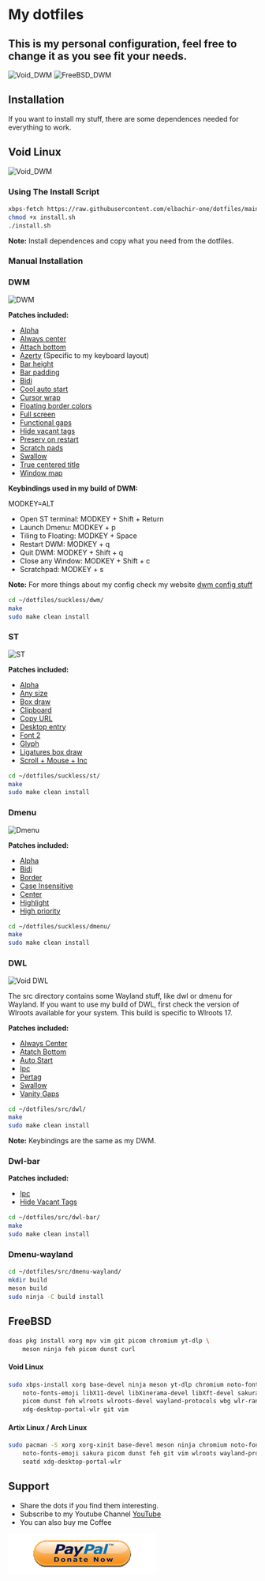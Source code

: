 # My dotfiles

## This is my personal configuration, feel free to change it as you see fit your needs.

![Void_DWM](assets/Void_DWM.jpg)
![FreeBSD_DWM](assets/freebsd.jpg)

## Installation

If you want to install my stuff, there are some dependences needed for everything to work.

## Void Linux

![Void_DWM](assets/Void_DWM2.jpg)

### Using The Install Script

```bash
xbps-fetch https://raw.githubusercontent.com/elbachir-one/dotfiles/main/install.sh
chmod +x install.sh
./install.sh
```

**Note:** Install dependences and copy what you need from the dotfiles.

### Manual Installation

### DWM

![DWM](assets/dwm.jpg)

**Patches included:**

- [Alpha](https://dwm.suckless.org/patches/alpha/)
- [Always center](https://dwm.suckless.org/patches/alwayscenter/)
- [Attach bottom](https://dwm.suckless.org/patches/attachbottom/)
- [Azerty](https://dwm.suckless.org/patches/azerty/) (Specific to my keyboard layout)
- [Bar height](https://dwm.suckless.org/patches/bar_height/)
- [Bar padding](https://dwm.suckless.org/patches/barpadding/)
- [Bidi](https://dwm.suckless.org/patches/bidi/)
- [Cool auto start](https://dwm.suckless.org/patches/cool_autostart/)
- [Cursor wrap](https://dwm.suckless.org/patches/cursorwarp/)
- [Floating border colors](https://dwm.suckless.org/patches/float_border_color/)
- [Full screen](https://dwm.suckless.org/patches/fullscreen/)
- [Functional gaps](https://dwm.suckless.org/patches/functionalgaps/)
- [Hide vacant tags](https://dwm.suckless.org/patches/hide_vacant_tags/)
- [Preserv on restart](https://dwm.suckless.org/patches/preserveonrestart/)
- [Scratch pads](https://dwm.suckless.org/patches/scratchpads/)
- [Swallow](https://dwm.suckless.org/patches/swallow/)
- [True centered title](https://dwm.suckless.org/patches/truecenteredtitle/)
- [Window map](https://dwm.suckless.org/patches/windowmap/)

**Keybindings used in my build of DWM:**

MODKEY=ALT

- Open ST terminal: MODKEY + Shift + Return
- Launch Dmenu: MODKEY + p
- Tiling to Floating: MODKEY + Space
- Restart DWM: MODKEY + q
- Quit DWM: MODKEY + Shift + q
- Close any Window: MODKEY + Shift + c
- Scratchpad: MODKEY + s

**Note:** For more things about my config check my website [dwm config stuff](https://elbachir.org/src/my_dwm_config.html)

```bash
cd ~/dotfiles/suckless/dwm/
make
sudo make clean install
```

### ST

![ST](assets/st.jpg)

**Patches included:**

- [Alpha](https://st.suckless.org/patches/alpha/)
- [Any size](https://st.suckless.org/patches/anysize/)
- [Box draw](https://st.suckless.org/patches/boxdraw/)
- [Clipboard](https://st.suckless.org/patches/clipboard/)
- [Copy URL](https://st.suckless.org/patches/copyurl/)
- [Desktop entry](https://st.suckless.org/patches/desktopentry/)
- [Font 2](https://st.suckless.org/patches/font2/)
- [Glyph](https://st.suckless.org/patches/glyph_wide_support/)
- [Ligatures box draw](https://st.suckless.org/patches/ligatures/)
- [Scroll + Mouse + Inc](https://st.suckless.org/patches/scrollback/)

```bash
cd ~/dotfiles/suckless/st/
make
sudo make clean install
```

### Dmenu

![Dmenu](assets/dmenu.jpg)

**Patches included:**

- [Alpha](https://tools.suckless.org/dmenu/patches/alpha/)
- [Bidi](https://tools.suckless.org/dmenu/patches/bidi/)
- [Border](https://tools.suckless.org/dmenu/patches/border/)
- [Case Insensitive](https://tools.suckless.org/dmenu/patches/case-insensitive/)
- [Center](https://tools.suckless.org/dmenu/patches/center/)
- [Highlight](https://tools.suckless.org/dmenu/patches/highlight/)
- [High priority](https://tools.suckless.org/dmenu/patches/highpriority/)

```bash
cd ~/dotfiles/suckless/dmenu/
make
sudo make clean install
```

### DWL

![Void DWL](assets/dwl.jpg)

The src directory contains some Wayland stuff, like dwl or dmenu for Wayland.
If you want to use my build of DWL,
first check the version of Wlroots available for your system.
This build is specific to Wlroots 17.

**Patches included:**

- [Always Center](https://github.com/djpohly/dwl/wiki/alwayscenter)
- [Atatch Bottom](https://github.com/djpohly/dwl/wiki/attachbottom)
- [Auto Start](https://github.com/djpohly/dwl/wiki/autostart)
- [Ipc](https://github.com/djpohly/dwl/wiki/ipc)
- [Pertag](https://github.com/djpohly/dwl/wiki/pertag)
- [Swallow](https://github.com/djpohly/dwl/wiki/swallow)
- [Vanity Gaps](https://github.com/djpohly/dwl/wiki/vanitygaps)

```bash
cd ~/dotfiles/src/dwl/
make
sudo make clean install
```
**Note:** Keybindings are the same as my DWM.

### Dwl-bar

**Patches included:**

- [Ipc](https://github.com/MadcowOG/dwl-bar/wiki/ipc)
- [Hide Vacant Tags](https://github.com/MadcowOG/dwl-bar/wiki/hide-vacant-tags)

```bash
cd ~/dotfiles/src/dwl-bar/
make
sudo make clean install
```

### Dmenu-wayland

```bash
cd ~/dotfiles/src/dmenu-wayland/
mkdir build
meson build
sudo ninja -C build install
```

## FreeBSD
```bash
doas pkg install xorg mpv vim git picom chromium yt-dlp \
    meson ninja feh picom dunst curl
```

#### Void Linux
```bash
sudo xbps-install xorg base-devel ninja meson yt-dlp chromium noto-fonts-cjk \
    noto-fonts-emoji libX11-devel libXinerama-devel libXft-devel sakura clipmenu \
    picom dunst feh wlroots wlroots-devel wayland-protocols wbg wlr-randr \
    xdg-desktop-portal-wlr git vim
```

#### Artix Linux / Arch Linux
```bash
sudo pacman -S xorg xorg-xinit base-devel meson ninja chromium noto-fonts-cjk \
    noto-fonts-emoji sakura picom dunst feh git vim wlroots wayland-protocols \
    seatd xdg-desktop-portal-wlr
```

## Support
- Share the dots if you find them interesting.
- Subscribe to my Youtube Channel [YouTube](https://www.youtube.com/@alphab91) 
- You can also buy me Coffee

[!["Donate"](assets/donate.png)](https://www.paypal.me/ELBACHIRK)
